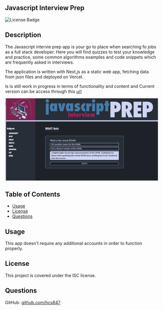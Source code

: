 ## Javascript Interview Prep
![License Badge](https://img.shields.io/badge/license-ISC-green)

## Description
The Javascript intervie prep app is your go to place when searching fo jobs as a full stack developer. Here you will find quizzes to test your knowledge and practice, some common algorithms examples and code snippets which are frequently asked in interviews.

The application is written with Next,js as a static web app, fetching data from json files and deployed on Vercel.

Is is still work in progress in terms of functionality and content and
Current version can be access through this [url](https://quiz-nextjs-xi.vercel.app)

![](public/page-demo.png)

## Table of Contents
* [Usage](#Usage)
* [License](#License)
* [Questions](#Questions)

## Usage
This app doesn't require any additional accounts in order to function properly.  

## License
This project is covered under the ISC license.

## Questions
GitHub: [github.com/hcs847](http://github.com/hcs847)  

